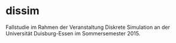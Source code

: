 # dissim
Fallstudie im Rahmen der Veranstaltung Diskrete Simulation an der Universität Duisburg-Essen im Sommersemester 2015.
